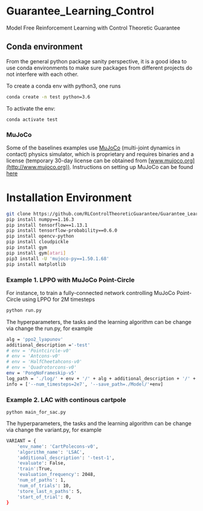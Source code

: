 # Guarantee_Learning_Control
Model Free Reinforcement Learning with Control Theoretic Guarantee



## Conda environment
From the general python package sanity perspective, it is a good idea to use conda environments to make sure packages from different projects do not interfere with each other.


To create a conda env with python3, one runs 
```bash
conda create -n test python=3.6
```
To activate the env: 
```
conda activate test
```

### MuJoCo
Some of the baselines examples use [MuJoCo](http://www.mujoco.org) (multi-joint dynamics in contact) physics simulator, which is proprietary and requires binaries and a license (temporary 30-day license can be obtained from [www.mujoco.org](http://www.mujoco.org)). Instructions on setting up MuJoCo can be found [here](https://github.com/openai/mujoco-py)

# Installation Environment

```bash
git clone https://github.com/RLControlTheoreticGuarantee/Guarantee_Learning_Control
pip install numpy==1.16.3
pip install tensorflow==1.13.1
pip install tensorflow-probability==0.6.0
pip install opencv-python
pip install cloudpickle
pip install gym
pip install gym[atari]
pip3 install -U 'mujoco-py==1.50.1.68'
pip install matplotlib

```

### Example 1. LPPO with MuJoCo Point-Circle
For instance, to train a fully-connected network controlling MuJoCo Point-Circle using LPPO for 2M timesteps
```bash
python run.py
```

The hyperparameters, the tasks and the learning algorithm can be change via change the run.py, for example
```bash
alg = 'ppo2_lyapunov'
additional_description ='-test'
# env = 'Pointcircle-v0'
# env = 'Antcons-v0'
# env = 'HalfCheetahcons-v0'
# env = 'Quadrotorcons-v0'
env = 'PongNoFrameskip-v5'
log_path = './log/' + env + '/' + alg + additional_description + '/' + str(i)
info = ['--num_timesteps=2e7', '--save_path=./Model/'+env]
```
### Example 2. LAC with continous cartpole
```
python main_for_sac.py
```
The hyperparameters, the tasks and the learning algorithm can be change via change the variant.py, for example
```bash
VARIANT = {
    'env_name': 'CartPolecons-v0',
    'algorithm_name': 'LSAC',
    'additional_description': '-test-1',
    'evaluate': False,
    'train':True,
    'evaluation_frequency': 2048,
    'num_of_paths': 1,
    'num_of_trials': 10,
    'store_last_n_paths': 5,
    'start_of_trial': 0,
}
```

